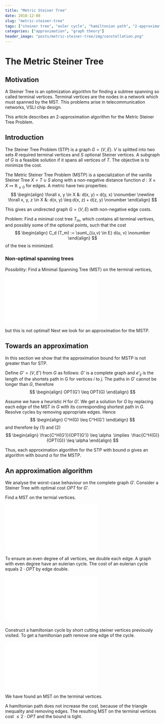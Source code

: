 ```yaml
---
title: "Metric Steiner Tree"
date: 2018-12-08
slug: "metric-steiner-tree"
tags: ["steiner tree", "euler cycle", "hamiltonian path", "2-approximation", "measure theory"]
categories: ["approximation", "graph theory"]
header_image: "posts/metric-steiner-tree/img/constellation.png"
---
```



The Metric Steiner Tree
=======================

## Motivation

A Steiner Tree is an optimization algorithm for finding a subtree spanning so called terminal vertices.
Terminal vertices are the nodes in a network which must spanned by the MST.
This problems arise in telecommunication networks, VSLI chip design.

This article describes an 2-approximation algorithm for the Metric Steiner Tree Problem.


## Introduction

The Steiner Tree Problem (STP) is a graph $G = (V, E)$.
$V$ is splitted into two sets $R$ required terminal vertices and $S$ optional Steiner vertices.
A subgraph of $G$ is a feasible solution if it spans all vertices of $T$.
The objective is to minimize the cost. 

The Metric Steiner Tree Problem (MSTP) is a specialization of the vanilla Steiner Tree $X = T \cup S$ along with a non-negative distance function $d : X \times X \mapsto \mathbb{R}_{\geq 0}$ for edges.
A metric have two properties: 
$$
\begin{align}
    \forall x, y \in X &: d(x, y) = d(y, x) \nonumber \newline
    \forall x, y, z \in X &: d(x, y) \leq d(x, z) + d(z, y)  \nonumber
\end{align}
$$

This gives an undirected graph $G = (V, E)$ with non-negative edge costs. 

Problem: Find a minimal cost tree $T_m$, which contains all terminal vertives, and possibly some of the optional points, such that the cost
$$
\begin{align}
	C_d (T_m) := \sum\_{(u,v) \in E} d(u, v) \nonumber
\end{align}
$$
of the tree is minimized. 


### Non-optimal spanning trees
Possibility: Find a Minimal Spanning Tree (MST) on the terminal vertices,

![](img/k4-mst.pdf) 

but this is not optimal!
Next we look for an approximation for the MSTP.

## Towards an approximation

In this section we show that the approximation bound for MSTP is not greater than for STP.

Define $G’ = (V, E’$) from $G$ as follows: $G’$ is a complete graph and $e’_{ij}$ is the length of the shortets path in G for vertices $i$ to $j$.
The paths in $G'$ cannot be longer than $G$, therefore
$$
\begin{align}
    OPT(G’) \leq OPT(G)
\end{align}
$$

Assume we have a heuristic $H$ for $G’$. 
We get a solution for $G$ by replacing each edge of the MST in $G$ with its corresponding shortest path in $G$. Resolve cycles by removing appropriate edges. Hence
$$
\begin{align}
    C^H(G) \leq C^H(G’)
\end{align}
$$
and therefore by (1) and (2)
$$
\begin{align}
    \frac{C^H(G’)}{OPT(G’)} \leq \alpha  \implies  \frac{C^H(G)}{OPT(G)} \leq \alpha
\end{align}
$$

Thus, each approximation algorithm for the STP with bound $\alpha$ gives an algorithm with bound $\alpha$ for the MSTP.

## An approximation algorithm

We analyse the worst-case behaviour on the complete graph $G’$. 
Consider a Steiner Tree with optimal cost $OPT$ for $G’$. 

Find a MST on the termial vertices.

![](img/mst.pdf) 

To ensure an even degree of all vertices, we double each edge.
A graph with even degree have an eulerian cycle.
The cost of an eulerian cycle equals $2 \cdot OPT$ by edge double. 

![](img/double-the-edges.pdf) 

Construct a hamiltonian cycle by short cutting steiner vertices previously visited. 
To get a hamiltonian path remove one edge of the cycle.

![](img/mst-st.pdf)

We have found an MST on the terminal vertices.


A hamiltonian path does not increase the cost, because of the triangle inequality and removing edges. 
The resulting MST on the terminal vertices cost $\leq 2 \cdot OPT$ and the bound is tight.
